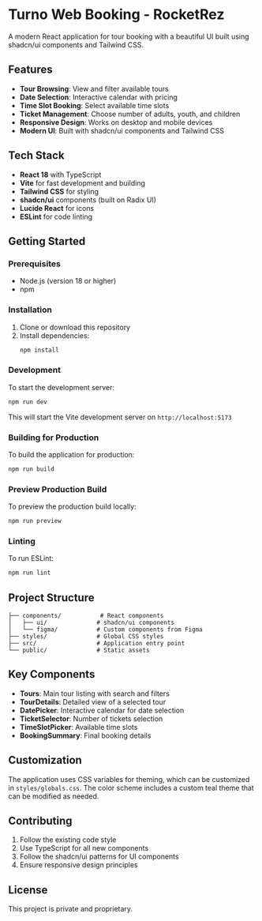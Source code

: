 # Turno Web Booking - RocketRez

A modern React application for tour booking with a beautiful UI built using shadcn/ui components and Tailwind CSS.

## Features

- **Tour Browsing**: View and filter available tours
- **Date Selection**: Interactive calendar with pricing
- **Time Slot Booking**: Select available time slots
- **Ticket Management**: Choose number of adults, youth, and children
- **Responsive Design**: Works on desktop and mobile devices
- **Modern UI**: Built with shadcn/ui components and Tailwind CSS

## Tech Stack

- **React 18** with TypeScript
- **Vite** for fast development and building
- **Tailwind CSS** for styling
- **shadcn/ui** components (built on Radix UI)
- **Lucide React** for icons
- **ESLint** for code linting

## Getting Started

### Prerequisites

- Node.js (version 18 or higher)
- npm

### Installation

1. Clone or download this repository
2. Install dependencies:
   ```bash
   npm install
   ```

### Development

To start the development server:

```bash
npm run dev
```

This will start the Vite development server on `http://localhost:5173`

### Building for Production

To build the application for production:

```bash
npm run build
```

### Preview Production Build

To preview the production build locally:

```bash
npm run preview
```

### Linting

To run ESLint:

```bash
npm run lint
```

## Project Structure

```
├── components/           # React components
│   ├── ui/              # shadcn/ui components
│   └── figma/           # Custom components from Figma
├── styles/              # Global CSS styles
├── src/                 # Application entry point
└── public/              # Static assets
```

## Key Components

- **Tours**: Main tour listing with search and filters
- **TourDetails**: Detailed view of a selected tour
- **DatePicker**: Interactive calendar for date selection
- **TicketSelector**: Number of tickets selection
- **TimeSlotPicker**: Available time slots
- **BookingSummary**: Final booking details

## Customization

The application uses CSS variables for theming, which can be customized in `styles/globals.css`. The color scheme includes a custom teal theme that can be modified as needed.

## Contributing

1. Follow the existing code style
2. Use TypeScript for all new components
3. Follow the shadcn/ui patterns for UI components
4. Ensure responsive design principles

## License

This project is private and proprietary. 